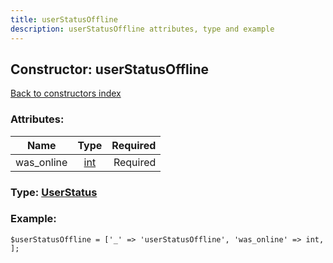 ```yaml
---
title: userStatusOffline
description: userStatusOffline attributes, type and example
---
```

## Constructor: userStatusOffline  
[Back to constructors index](index.md)



### Attributes:

| Name     |    Type       | Required |
|----------|:-------------:|---------:|
|was\_online|[int](../types/int.md) | Required|



### Type: [UserStatus](../types/UserStatus.md)


### Example:

```
$userStatusOffline = ['_' => 'userStatusOffline', 'was_online' => int, ];
```
